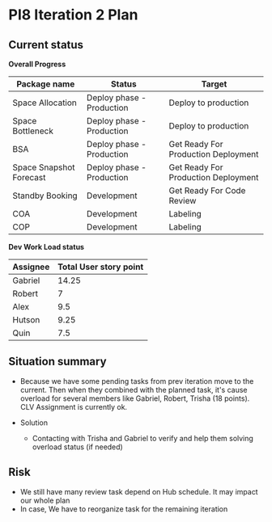 # PI8 Iteration 2 Plan

## Current status

**Overall Progress**

| Package name            | Status                    | Target                              |
| ----------------------- | ------------------------- | ----------------------------------- |
| Space Allocation        | Deploy phase - Production | Deploy to production                |
| Space Bottleneck        | Deploy phase - Production | Deploy to production                |
| BSA                     | Deploy phase - Production | Get Ready For Production Deployment |
| Space Snapshot Forecast | Deploy phase - Production | Get Ready For Production Deployment |
| Standby Booking         | Development               | Get Ready For Code Review           |
| COA                     | Development               | Labeling                            |
| COP                     | Development               | Labeling                            |

**Dev Work Load status**

| Assignee | Total User story point |
| -------- | ---------------------- |
| Gabriel  | 14.25                  |
| Robert   | 7                      |
| Alex     | 9.5                    |
| Hutson   | 9.25                   |
| Quin     | 7.5                    |

## Situation summary

- Because we have some pending tasks from prev iteration move to the current. Then when they combined with the planned task, it's cause overload for several members like Gabriel, Robert, Trisha (18 points). CLV Assignment is currently ok.

- Solution

  - Contacting with Trisha and Gabriel to verify and help them solving overload status (if needed)

## Risk

- We still have many review task depend on Hub schedule. It may impact our whole plan
- In case, We have to reorganize task for the remaining iteration
